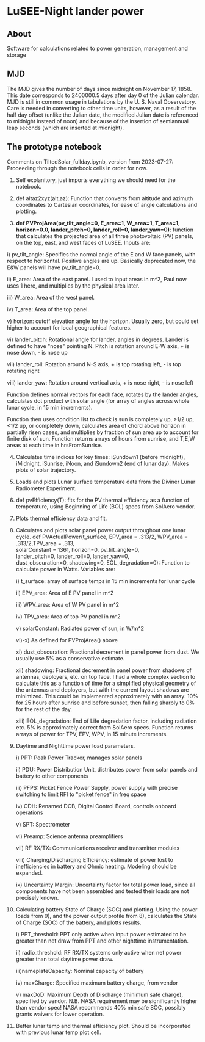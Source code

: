 # LuSEE-Night lander power

## About
Software for calculations related to power generation, management and storage

## MJD
The MJD gives the number of days since midnight on November 17, 1858. This date corresponds to 2400000.5 days after
day 0 of the Julian calendar. MJD is still in common usage in tabulations by the U. S. Naval Observatory.
Care is needed in converting to other time units, however, as a result of the half day offset (unlike the Julian date,
the modified Julian date is referenced to midnight instead of noon) and because of the insertion of semiannual leap
seconds (which are inserted at midnight).

## The prototype notebook

Comments on TiltedSolar_fullday.ipynb, version from 2023-07-27:
Proceeding through the notebook cells in order for now.

1) Self explanitory, just imports everything we should need for the notebook.

2) def altaz2xyz(alt,az): Function that converts from altitude and azimuth coordinates to Cartesian coordinates, for ease of angle calculations and plotting.
 
3) __def PVProjArea(pv_tilt_angle=0, E_area=1, W_area=1, T_area=1, horizon=0.0, lander_pitch=0, lander_roll=0, lander_yaw=0)__: function that calculates the projected area of all three photovoltaic (PV) panels, on the top, east, and west faces of LuSEE. Inputs are:
   
  i) pv_tilt_angle: Specifies the normal angle of the E and W face panels, with respect to horizontal. Positive angles are up. Basically deprecated now, the E&W panels will have pv_tilt_angle=0.
  
  ii) E_area: Area of the east panel. I used to input areas in m^2, Paul now uses 1 here, and multiplies by the physical area later.
  
  iii) W_area: Area of the west panel.
  
  iv) T_area: Area of the top panel.
  
  v) horizon: cutoff elevation angle for the horizon. Usually zero, but could set higher to account for local geographical features.
  
  vi) lander_pitch: Rotational angle for lander, angles in degrees. Lander is defined to have "nose" pointing N. Pitch is rotation around E-W axis, + is nose down, - is nose up
  
  vii) lander_roll: Rotation around N-S axis, + is top rotating left, - is top rotating right
  
  viii) lander_yaw: Rotation around vertical axis, + is nose right, - is nose left

Function defines normal vectors for each face, rotates by the lander angles, calculates dot product with solar angle (for array of angles across whole lunar cycle, in 15 min increments).

Function then uses condition list to check is sun is completely up, >1/2 up, <1/2 up, or completely down, calculates area of chord above horizon in partially risen cases, and multiplies by fraction of sun area up to account for finite disk of sun.
Function returns arrays of hours from sunrise, and T,E,W areas at each time in hrsFromSunrise.

4) Calculates time indices for key times: iSundown1 (before midnight), iMidnight, iSunrise, iNoon, and iSundown2 (end of lunar day). Makes plots of solar trajectory.

5) Loads and plots Lunar surface temperature data from the Diviner Lunar Radiometer Experiment.

6) def pvEfficiency(T): fits for the PV thermal efficiency as a function of temperature, using Beginning of Life (BOL) specs from SolAero vendor.

7) Plots thermal efficiency data and fit.

8) Calculates and plots solar panel power output throughout one lunar cycle.
   def PVActualPower(t_surface, EPV_area = .313/2, WPV_area = .313/2,TPV_area = .313, \
     solarConstant = 1361, horizon=0, pv_tilt_angle=0, \
     lander_pitch=0, lander_roll=0, lander_yaw=0, \
     dust_obscuration=0, shadowing=0, EOL_degradation=0): Function to calculate power in Watts. Variables are:
   
     i) t_surface: array of surface temps in 15 min increments for lunar cycle
   
     ii) EPV_area: Area of E PV panel in m^2
   
     iii) WPV_area: Area of W PV panel in m^2
   
     iv) TPV_area: Area of top PV panel in m^2
   
     v) solarConstant: Radiated power of sun, in W/m^2
   
     vi)-x) As defined for PVProjArea() above
   
     xi) dust_obscuration: Fractional decrement in panel power from dust. We usually use 5% as a conservative estimate.
   
     xii) shadowing: Fractional decrement in panel power from shadows of antennas, deployers, etc. on top face. I had a whole complex section to calculate this as a function of time for a simplified physical geometry of the antennas and deployers, but with the current layout shadows are minimized. This could be implemented approximately with an array: 10% for 25 hours after sunrise and before sunset, then falling sharply to 0% for the rest of the day.
   
     xiii) EOL_degradation: End of Life degredation factor, including radiation etc. 5% is approximately correct from SolAero specs.
Function returns arrays of power for TPV, EPV, WPV, in 15 minute increments.

9) Daytime and Nighttime power load parameters.
    
    i) PPT: Peak Power Tracker, manages solar panels
   
    ii) PDU: Power Distribution Unit, distributes power from solar panels and battery to other components
   
    iii) PFPS: Picket Fence Power Supply, power supply with precise switching to limit RFI to "picket fence" in freq space
   
    iv) CDH: Renamed DCB, Digital Control Board, controls onboard operations
   
    v) SPT: Spectrometer
   
    vi) Preamp: Science antenna preamplifiers
   
    vii) RF RX/TX: Communications receiver and transmitter modules
   
    viii) Charging/Discharging Efficiency: estimate of power lost to inefficiencies in battery and Ohmic heating. Modeling should be expanded.
   
    ix) Uncertainty Margin: Uncertainty factor for total power load, since all components have not been assembled and tested their loads are not precisely known.
    
11) Calculating battery State of Charge (SOC) and plotting.
    Using the power loads from 9), and the power output profile from 8), calculates the State of Charge (SOC) of the battery, and plotts results.
    
    i) PPT_threshold: PPT only active when input power estimated to be greater than net draw from PPT and other nighttime instrumentation.
    
    ii) radio_threshold: RF RX/TX systems only active when net power greater than total daytime power draw.
    
    iii)nameplateCapacity: Nominal capacity of battery
    
    iv) maxCharge: Specified maximum battery charge, from vendor
    
    v) maxDoD: Maximum Depth of Discharge (minimum safe charge), specified by vendor. N.B. NASA requirement may be significantly higher than vendor spec! NASA recommends 40% min safe SOC, possibly grants waivers for lower operation.
   
13) Better lunar temp and thermal efficiency plot.
    Should be incorporated with previous lunar temp plot cell.
